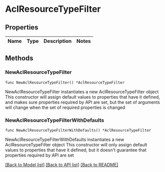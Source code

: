 # AclResourceTypeFilter

## Properties

Name | Type | Description | Notes
------------ | ------------- | ------------- | -------------


## Methods

### NewAclResourceTypeFilter

`func NewAclResourceTypeFilter() *AclResourceTypeFilter`

NewAclResourceTypeFilter instantiates a new AclResourceTypeFilter object
This constructor will assign default values to properties that have it defined,
and makes sure properties required by API are set, but the set of arguments
will change when the set of required properties is changed

### NewAclResourceTypeFilterWithDefaults

`func NewAclResourceTypeFilterWithDefaults() *AclResourceTypeFilter`

NewAclResourceTypeFilterWithDefaults instantiates a new AclResourceTypeFilter object
This constructor will only assign default values to properties that have it defined,
but it doesn't guarantee that properties required by API are set



[[Back to Model list]](../README.md#documentation-for-models) [[Back to API list]](../README.md#documentation-for-api-endpoints) [[Back to README]](../README.md)


